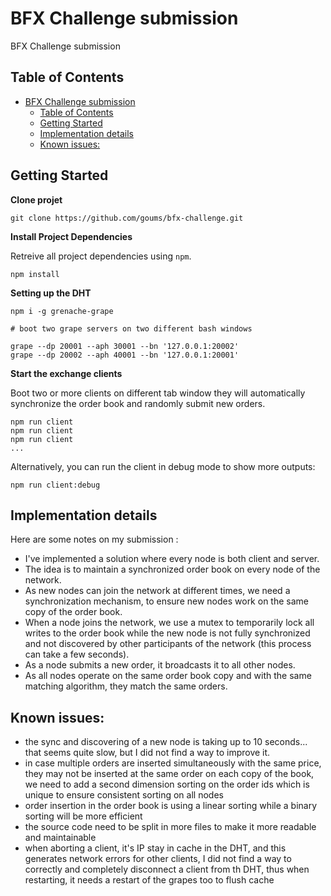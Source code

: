 # BFX Challenge submission

BFX Challenge submission

## Table of Contents

- [BFX Challenge submission](#bfx-challenge-submission)
  - [Table of Contents](#table-of-contents)
  - [Getting Started](#getting-started)
  - [Implementation details](#implementation-details)
  - [Known issues:](#known-issues)

## Getting Started

**Clone projet**

```
git clone https://github.com/goums/bfx-challenge.git
```

**Install Project Dependencies**

Retreive all project dependencies using `npm`.

```
npm install
```

**Setting up the DHT**

```
npm i -g grenache-grape
```

```
# boot two grape servers on two different bash windows

grape --dp 20001 --aph 30001 --bn '127.0.0.1:20002'
grape --dp 20002 --aph 40001 --bn '127.0.0.1:20001'
```


**Start the exchange clients**

Boot two or more clients on different tab window they will automatically synchronize the order book and randomly submit new orders.

```
npm run client
npm run client
npm run client
...
```

Alternatively, you can run the client in debug mode to show more outputs:
```
npm run client:debug
```

## Implementation details

Here are some notes on my submission :
- I've implemented a solution where every node is both client and server.
- The idea is to maintain a synchronized order book on every node of the network.
- As new nodes can join the network at different times, we need a synchronization mechanism, to ensure new nodes work on the same copy of the order book.
- When a node joins the network, we use a mutex to temporarily lock all writes to the order book while the new node is not fully synchronized and not discovered by other participants of the network (this process can take a few seconds).
- As a node submits a new order, it broadcasts it to all other nodes.
- As all nodes operate on the same order book copy and with the same matching algorithm, they match the same orders.


## Known issues: 
- the sync and discovering of a new node is taking up to 10 seconds... that seems quite slow, but I did not find a way to improve it.
- in case multiple orders are inserted simultaneously with the same price, they may not be inserted at the same order on each copy of the book, we need to add a second dimension sorting on the order ids which is unique to ensure consistent sorting on all nodes
- order insertion in the order book is using a linear sorting while a binary sorting will be more efficient
- the source code need to be split in more files to make it more readable and maintainable
- when aborting a client, it's IP stay in cache in the DHT, and this generates network errors for other clients, I did not find a way to correctly and completely disconnect a client from th DHT, thus when restarting, it needs a restart of the grapes too to flush cache